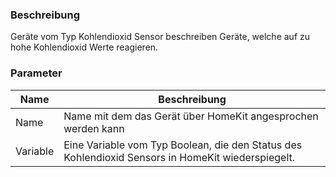 ﻿### Beschreibung

Geräte vom Typ Kohlendioxid Sensor beschreiben Geräte, welche auf zu hohe Kohlendioxid Werte reagieren.

### Parameter

Name       | Beschreibung
---------- | ---------------
Name       | Name mit dem das Gerät über HomeKit angesprochen werden kann
Variable   | Eine Variable vom Typ Boolean, die den Status des Kohlendioxid Sensors in HomeKit wiederspiegelt.